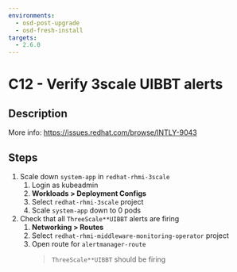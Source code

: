 ```yaml
---
environments:
  - osd-post-upgrade
  - osd-fresh-install
targets:
  - 2.6.0
---
```


# C12 - Verify 3scale UIBBT alerts

## Description

More info: <https://issues.redhat.com/browse/INTLY-9043>

## Steps

1. Scale down `system-app` in `redhat-rhmi-3scale`
   1. Login as kubeadmin
   2. **Workloads > Deployment Configs**
   3. Select `redhat-rhmi-3scale` project
   4. Scale `system-app` down to 0 pods
2. Check that all `ThreeScale**UIBBT` alerts are firing
   1. **Networking > Routes**
   2. Select `redhat-rhmi-middleware-monitoring-operator` project
   3. Open route for `alertmanager-route`
      > `ThreeScale**UIBBT` should be firing
